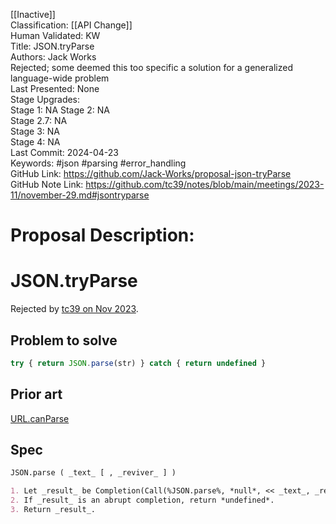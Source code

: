 [[Inactive]]<br>Classification: [[API Change]]<br>Human Validated: KW<br>Title: JSON.tryParse<br>Authors: Jack Works<br>Rejected; some deemed this too specific a solution for a generalized language-wide problem<br>Last Presented: None<br>Stage Upgrades:<br>Stage 1: NA
Stage 2: NA  
Stage 2.7: NA  
Stage 3: NA  
Stage 4: NA<br>Last Commit: 2024-04-23<br>Keywords: #json #parsing #error_handling<br>GitHub Link: https://github.com/Jack-Works/proposal-json-tryParse <br>GitHub Note Link: https://github.com/tc39/notes/blob/main/meetings/2023-11/november-29.md#jsontryparse
# Proposal Description:<br>
# JSON.tryParse

Rejected by [tc39 on Nov 2023](https://github.com/tc39/notes/blob/main/meetings/2023-11/november-29.md#jsontryparse).

## Problem to solve

```js
try { return JSON.parse(str) } catch { return undefined }
```

## Prior art

[URL.canParse](https://developer.mozilla.org/en-US/docs/Web/API/URL/canParse_static)

## Spec

```markdown
JSON.parse ( _text_ [ , _reviver_ ] )

1. Let _result_ be Completion(Call(%JSON.parse%, *null*, << _text_, _reviver_ >> )).
2. If _result_ is an abrupt completion, return *undefined*.
3. Return _result_.
```